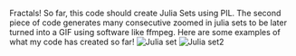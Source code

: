 Fractals! 
So far, this code should create Julia Sets using PIL. The second piece of code generates many consecutive zoomed in julia sets to be later turned into a 
GIF using software like ffmpeg. Here are some examples of what my code has created so far!
![Julia set](Julia1.png)
![Julia set2](tmp5prc0zvn.PNG.png)
